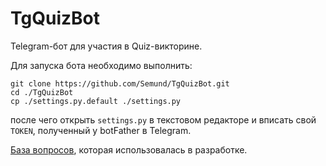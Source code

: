 # TgQuizBot
Telegram-бот для участия в Quiz-викторине. 

Для запуска бота необходимо выполнить:

```
git clone https://github.com/Semund/TgQuizBot.git
cd ./TgQuizBot
cp ./settings.py.default ./settings.py
``` 
после чего открыть `settings.py` в текстовом редакторе и вписать свой `TOKEN`, полученный у botFather в Telegram.


[База вопросов](https://baza-otvetov.ru/categories/view/1/), которая использовалась в разработке.
